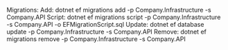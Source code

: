 Migrations: 
	Add: dotnet ef migrations add <MigrationName> -p Company.Infrastructure -s Company.API
	Script: dotnet ef migrations script -p Company.Infrastructure -s Company.API -o EFMigrationScript.sql
	Update: dotnet ef database update -p Company.Infrastructure -s Company.API
	Remove: dotnet ef migrations remove -p Company.Infrastructure -s Company.API